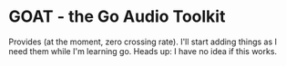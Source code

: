# GOAT - the Go Audio Toolkit

Provides (at the moment, zero crossing rate). I'll start adding things as I need them while I'm learning go. Heads up: I have no idea if this works.